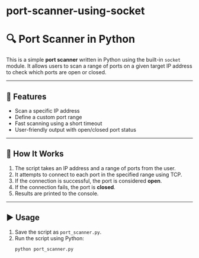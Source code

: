 # port-scanner-using-socket
# 🔍 Port Scanner in Python

This is a simple **port scanner** written in Python using the built-in `socket` module. It allows users to scan a range of ports on a given target IP address to check which ports are open or closed.

---

## 📌 Features

- Scan a specific IP address  
- Define a custom port range  
- Fast scanning using a short timeout  
- User-friendly output with open/closed port status  

---

## 🧠 How It Works

1. The script takes an IP address and a range of ports from the user.  
2. It attempts to connect to each port in the specified range using TCP.  
3. If the connection is successful, the port is considered **open**.  
4. If the connection fails, the port is **closed**.  
5. Results are printed to the console.  

---

## ▶️ Usage

1. Save the script as `port_scanner.py`.  
2. Run the script using Python:
   ```bash
   python port_scanner.py
